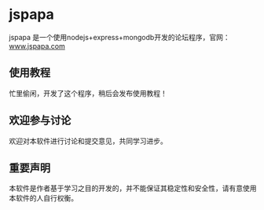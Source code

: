 # jspapa
jspapa 是一个使用nodejs+express+mongodb开发的论坛程序，官网：www.jspapa.com

## 使用教程
忙里偷闲，开发了这个程序，稍后会发布使用教程！

## 欢迎参与讨论
欢迎对本软件进行讨论和提交意见，共同学习进步。

## 重要声明
本软件是作者基于学习之目的开发的，并不能保证其稳定性和安全性，请有意使用本软件的人自行权衡。
